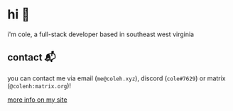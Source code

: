 # hi 👋
i'm cole, a full-stack developer based in southeast west virginia

## contact 📬
you can contact me via email (``me@coleh.xyz``), discord (``cole#7629``) or matrix (``@colenh:matrix.org``)!

[more info on my site](https://coleh.xyz)
